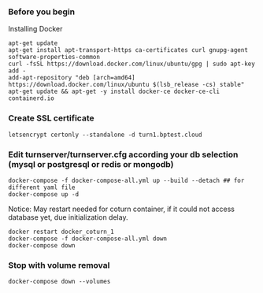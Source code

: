 ### Before you begin
Installing Docker
```
apt-get update
apt-get install apt-transport-https ca-certificates curl gnupg-agent software-properties-common
curl -fsSL https://download.docker.com/linux/ubuntu/gpg | sudo apt-key add -
add-apt-repository "deb [arch=amd64] https://download.docker.com/linux/ubuntu $(lsb_release -cs) stable"
apt-get update && apt-get -y install docker-ce docker-ce-cli containerd.io
```
### Create SSL certificate
```
letsencrypt certonly --standalone -d turn1.bptest.cloud
```
### Edit turnserver/turnserver.cfg according your db selection (mysql or postgresql or redis or mongodb)

```
docker-compose -f docker-compose-all.yml up --build --detach ## for different yaml file
docker-compose up -d
```

Notice: May restart needed for coturn container, if it could not access database yet, due initialization delay.
``` 
docker restart docker_coturn_1
docker-compose -f docker-compose-all.yml down
docker-compose down
```
### Stop with volume removal
```
docker-compose down --volumes
```
